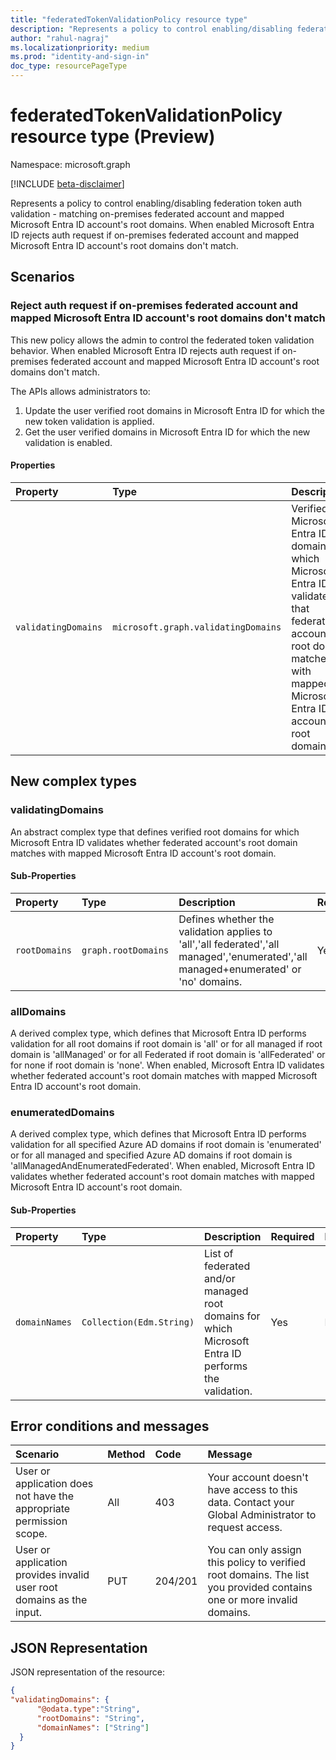 ```yaml
---
title: "federatedTokenValidationPolicy resource type"
description: "Represents a policy to control enabling/disabling federation token auth validation - matching on-premises federated account and mapped Microsoft Entra ID account's root domains."
author: "rahul-nagraj"
ms.localizationpriority: medium
ms.prod: "identity-and-sign-in"
doc_type: resourcePageType
---
```


# federatedTokenValidationPolicy resource type (Preview)

Namespace: microsoft.graph

[!INCLUDE [beta-disclaimer](../../includes/beta-disclaimer.md)]

Represents a policy to control enabling/disabling federation token auth validation - matching on-premises federated account and mapped Microsoft Entra ID account's root domains. When enabled Microsoft Entra ID rejects auth request if on-premises federated account and mapped Microsoft Entra ID account's root domains don't match.

## Scenarios

### Reject auth request if on-premises federated account and mapped Microsoft Entra ID account's root domains don't match

This new policy allows the admin to control the federated token validation behavior. When enabled Microsoft Entra ID rejects auth request if on-premises federated account and mapped Microsoft Entra ID account's root domains don't match.

The APIs allows administrators to:

1. Update the user verified root domains in Microsoft Entra ID for which the new token validation is applied.
2. Get the user verified domains in Microsoft Entra ID for which the new validation is enabled.

#### Properties

| Property | Type | Description | Key | Required | ReadOnly |
| :-- | :-- | :-- | :-- | :-- | :-- |
| `validatingDomains` | `microsoft.graph.validatingDomains` | Verified Microsoft Entra ID domains for which Microsoft Entra ID validates that federated account's root domain matches with mapped Microsoft Entra ID account's root domain. | Yes | Yes | No |

## New complex types

### validatingDomains

An abstract complex type that defines verified root domains for which Microsoft Entra ID validates whether federated account's root domain matches with mapped Microsoft Entra ID account's root domain.

#### Sub-Properties

| Property | Type | Description | Required | ReadOnly |
| :-- | :-- | :-- | :-- | :-- |
| `rootDomains` | `graph.rootDomains` | Defines whether the validation applies to 'all','all federated','all managed','enumerated','all managed+enumerated' or 'no' domains. | Yes | No |

### allDomains

A derived complex type, which defines that Microsoft Entra ID performs validation for all root domains if root domain is 'all' or for all managed if root domain is 'allManaged' or for all Federated if root domain is 'allFederated' or for none if root domain is 'none'.
When enabled, Microsoft Entra ID validates whether federated account's root domain matches with mapped Microsoft Entra ID account's root domain.

### enumeratedDomains

A derived complex type, which defines that Microsoft Entra ID performs validation for all specified Azure AD domains if root domain is 'enumerated' or for all managed and specified Azure AD domains if root domain is 'allManagedAndEnumeratedFederated'.
When enabled, Microsoft Entra ID validates whether federated account's root domain matches with mapped Microsoft Entra ID account's root domain.

#### Sub-Properties

| Property | Type | Description | Required | ReadOnly |
| :-- | :-- | :-- | :-- | :-- |
| `domainNames` | `Collection(Edm.String)` | List of federated and/or managed root domains for which Microsoft Entra ID performs the validation. | Yes | No |

## Error conditions and messages

| Scenario | Method | Code | Message |
| :-- | :-- | :-- | :-- |
| User or application does not have the appropriate permission scope.  | All | 403 | Your account doesn't have access to this data. Contact your Global Administrator to request access.           |
| User or application provides invalid user root domains as the input. | PUT | 204/201 | You can only assign this policy to verified root domains. The list you provided contains one or more invalid domains. |

## JSON Representation

JSON representation of the resource:

```json
{
"validatingDomains": {
      "@odata.type":"String",
      "rootDomains": "String",
      "domainNames": ["String"]
  }
}
```
